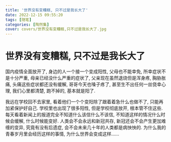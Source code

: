 ```yaml
---
title: '世界没有变糟糕, 只不过是我长大了'
date: 2022-12-15 09:55:20
tags: [随笔]
categories: [陶然集]
cover: covers/世界没有变糟糕,只不过是我长大了.jpg
---
```


# 世界没有变糟糕, 只不过是我长大了

国内疫情全面放开了, 身边的人一个接一个变成阳性, 父母也不能幸免, 所幸症状不是十分严重, 母亲已经没什么严重的症状了, 父亲现在虽然退烧但是浑身疼, 胸胁胀痛, 头痛这些症状都还没有缓解, 哥哥今天也嗓子疼了, 甚至生不出任何一丝侥幸心理, 我们心里都清楚, 跑不掉的, 基本就是阳了. 

 我远在学校回不去家里, 看着他们一个个变阳除了跟着着急什么也做不了, 只能再加紧保护好自己. 学校里也出现了很多阳性, 但是学校彻底放开, 根本管不住这些. 每天看着新闻上的报道完全不知道什么该信什么不该信, 不知道这样的情况什么时候会缓解, 什么时候能变好. 人类会不会永远和新冠共存, 新冠还会不会产生更加难缠的变异, 究竟有没有后遗症, 会不会未来几十年的人类都是病怏怏的. 为什么我的青春岁月里会经历这样的事情, 为什么世界会变成这样......


